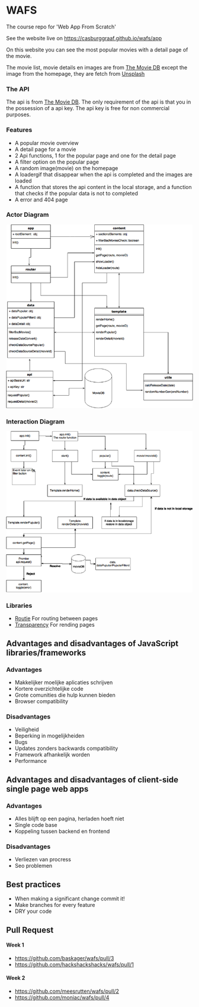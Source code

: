 # WAFS
The course repo for 'Web App From Scratch'

See the website live on https://casburggraaf.github.io/wafs/app

On this website you can see the most popular movies with a detail page of the movie.

The movie list, movie details en images are from [The Movie DB](https://www.themoviedb.org) except the image from the homepage, they are fetch from [Unsplash](https://unsplash.com)

### The API
The api is from [The Movie DB](https://www.themoviedb.org/documentation/api).
The only requirement of the api is that you in the possession of a api key. The api key is free for non commercial purposes.


### Features
* A popular movie overview
* A detail page for a movie
* 2 Api functions, 1 for the popular page and one for the detail page
* A filter option on the popular page
* A random image(movie) on the homepage
* A loadergif that disappear when the api is completed and the images are loaded
* A function that stores the api content in the local storage, and a function that checks if the popular data is not to completed
* A error and 404 page

### Actor Diagram
![Actor Diagram](https://raw.githubusercontent.com/Casburggraaf/wafs/master/Actor%20diagram.png "")

### Interaction Diagram
![Interaction Diagram](https://raw.githubusercontent.com/Casburggraaf/wafs/master/Interaction%20Diagram.png "")


### Libraries
* [Routie](http://projects.jga.me/routie/) For routing between pages
* [Transparency](https://github.com/leonidas/transparency) For rending pages

## Advantages and disadvantages of JavaScript libraries/frameworks
### Advantages
* Makkelijker moelijke aplicaties schrijven
* Kortere overzichtelijke code
* Grote comunities die hulp kunnen bieden
* Browser compatibility

### Disadvantages
* Veiligheid
* Beperking in mogelijkheiden
* Bugs
* Updates zonders backwards compatibility
* Framework afhankelijk worden
* Performance

## Advantages and disadvantages of client-side single page web apps
### Advantages
* Alles blijft op een pagina, herladen hoeft niet
* Single code base
* Koppeling tussen backend en frontend

### Disadvantages
* Verliezen van procress
* Seo problemen


## Best practices
* When making a significant change commit it!
* Make branches for every feature
* DRY your code

## Pull Request
#### Week 1
* https://github.com/baskager/wafs/pull/3
* https://github.com/hackshackshacks/wafs/pull/1

#### Week 2
* https://github.com/meesrutten/wafs/pull/2
* https://github.com/moniac/wafs/pull/4
